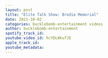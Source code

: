 ```yaml
---
layout: post
title: "Elite Talk Show: Brodie Memorial"
date: 2021-10-02
categories: bucklebomb-entertainment videos
author: bucklebomb-entertainment
spotify_track_id: 
youtube_video_id: hcYDLWkufJE
apple_track_id: 
youtube_metadata: 
---
```

